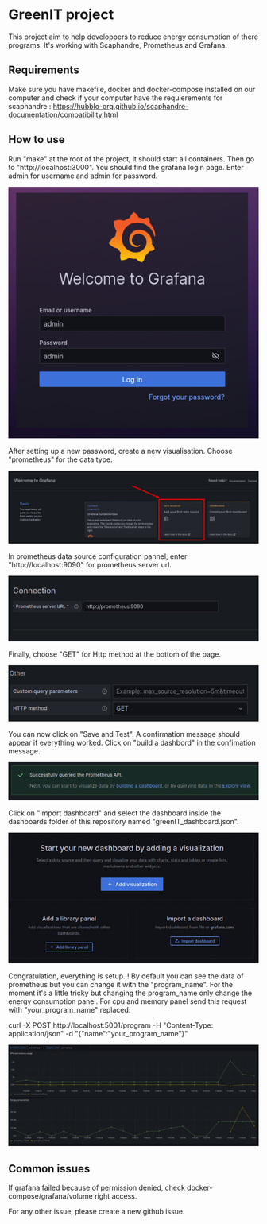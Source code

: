 # GreenIT project

This project aim to help developpers to reduce energy consumption of there programs. It's working with Scaphandre, Prometheus and Grafana. 

## Requirements

Make sure you have makefile, docker and docker-compose installed on our computer and check if your computer have the requierements for scaphandre :
https://hubblo-org.github.io/scaphandre-documentation/compatibility.html

## How to use
Run "make" at the root of the project, it should start all containers. Then go to "http://localhost:3000". You should find the grafana login page. Enter admin for username and admin for password.

![alt text](./Pictures/readme-pictures/login-page.png)

After setting up a new password, create a new visualisation. Choose "prometheus" for the data type.

![alt text](./Pictures/readme-pictures/data-source.png)

In prometheus data source configuration pannel, enter "http://localhost:9090" for prometheus server url.

![alt text](./Pictures/readme-pictures/prometheus-config.png)

Finally, choose "GET" for Http method at the bottom of the page.

![alt text](./Pictures/readme-pictures/http-method.png)

You can now click on "Save and Test". A confirmation message should appear if everything worked. Click on "build a dashbord" in the confimation message.

![alt text](./Pictures/readme-pictures/confirmation.png)


Click on "Import dashboard" and select the dashboard inside the dashboards folder of this repository named "greenIT_dashboard.json".

![alt text](./Pictures/readme-pictures/import-dashboard.png)

Congratulation, everything is setup. ! By default you can see the data of prometheus but you can change it with the "program_name". For the moment it's a little tricky but changing the program_name only change the energy consumption panel. For cpu and memory panel send this request with "your_program_name" replaced:

curl -X POST http://localhost:5001/program  -H "Content-Type: application/json" -d "{\"name\":\"your_program_name\"}"

![alt text](./Pictures/readme-pictures/final_result.png)

## Common issues

If grafana failed because of permission denied, check docker-compose/grafana/volume right access.

For any other issue, please create a new github issue.